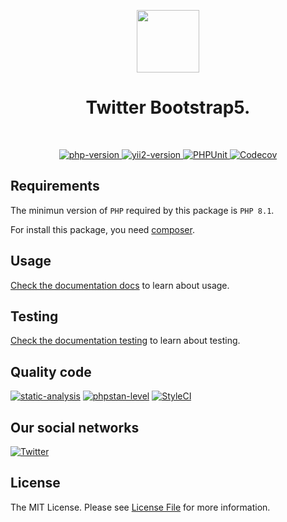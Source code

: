 <p align="center">
    <a href="https://github.com/yii2-extensions/bootstrap5" target="_blank">
        <img src="https://www.yiiframework.com/image/yii_logo_light.svg" height="100px;">
    </a>
    <h1 align="center">Twitter Bootstrap5.</h1>
    <br>
</p>

<p align="center">
    <a href="https://www.php.net/releases/8.1/en.php" target="_blank">
        <img src="https://img.shields.io/badge/PHP-%3E%3D8.1-787CB5" alt="php-version">
    </a>
    <a href="https://github.com/yiisoft/yii2/tree/2.2" target="_blank">
        <img src="https://img.shields.io/badge/Yii2%20version-2.2-blue" alt="yii2-version">
    </a>
    <a href="https://github.com/yii2-extensions/bootstrap5/actions/workflows/build.yml" target="_blank">
        <img src="https://github.com/yii2-extensions/bootstrap5/actions/workflows/build.yml/badge.svg" alt="PHPUnit">
    </a>
    <a href="https://codecov.io/gh/yii2-extensions/bootstrap5" target="_blank">
        <img src="https://codecov.io/gh/yii2-extensions/bootstrap5/branch/main/graph/badge.svg?token=MF0XUGVLYC" alt="Codecov">
    </a>
</p>

## Requirements

The minimun version of `PHP` required by this package is `PHP 8.1`.

For install this package, you need [composer](https://getcomposer.org/).

## Usage

[Check the documentation docs](/docs/README.md) to learn about usage.

## Testing

[Check the documentation testing](/docs/testing.md) to learn about testing.

## Quality code

[![static-analysis](https://github.com/yii2-extensions/gii/actions/workflows/static.yml/badge.svg)](https://github.com/yii2-extensions/bootstrap5/actions/workflows/static.yml)
[![phpstan-level](https://img.shields.io/badge/PHPStan%20level-2-blue)](https://github.com/yii2-extensions/bootstrap5/actions/workflows/static.yml)
[![StyleCI](https://github.styleci.io/repos/717251172/shield?branch=main)](https://github.styleci.io/repos/717251172?branch=main)

## Our social networks

[![Twitter](https://img.shields.io/badge/twitter-follow-1DA1F2?logo=twitter&logoColor=1DA1F2&labelColor=555555?style=flat)](https://twitter.com/Terabytesoftw)

## License

The MIT License. Please see [License File](LICENSE.md) for more information.

